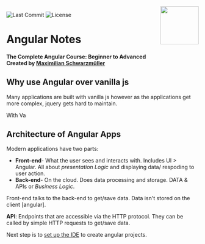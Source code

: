 <img align="right" height="100px" style="padding-left: 20px" src="https://upload.wikimedia.org/wikipedia/commons/thumb/c/cf/Angular_full_color_logo.svg/2048px-Angular_full_color_logo.svg.png">

![Last Commit](https://img.shields.io/github/last-commit/sortedcord/angular-notes?style=for-the-badge)
![License](https://img.shields.io/github/license/sortedcord/angular-notes?style=for-the-badge)


# Angular Notes

#### The Complete Angular Course: Beginner to Advanced <br> Created by [Maximilian Schwarzmüller](https://www.udemy.com/user/mosh-hamedani/)


## Why use Angular over vanilla js
Many applications are built with vanilla js however as the applications get more complex, jquery gets hard to maintain.

With Va


## Architecture of Angular Apps

Modern applications have two parts:
- **Front-end**-  What the user sees and interacts with. Includes UI > Angular. All about _presentation Logic_ and displaying data/ respoding to user action.
- **Back-end**- On the cloud. Does data processing and storage. DATA & APIs or _Business Logic_.

Front-end talks to the back-end to get/save data. Data isn't stored on the client [angular]. 

**API**: Endpoints that are accessible via the HTTP protocol.
They can be called by simple HTTP requests to get/save data.

Next step is to [set up the IDE](/Setting%20up%20IDE.md) to create angular projects.





